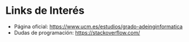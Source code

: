 # Links de Interés

  - Página oficial: https://www.ucm.es/estudios/grado-adeinginformatica
  - Dudas de programación: https://stackoverflow.com/
